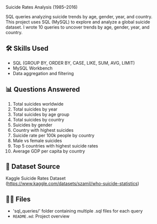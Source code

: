 Suicide Rates Analysis (1985–2016)

SQL queries analyzing suicide trends by age, gender, year, and country.
This project uses SQL (MySQL) to explore and analyze a global suicide dataset. I wrote 10 queries to uncover trends by age, gender, year, and country.

## 🛠 Skills Used
- SQL (GROUP BY, ORDER BY, CASE, LIKE, SUM, AVG, LIMIT)
- MySQL Workbench
- Data aggregation and filtering

## 📊 Questions Answered
1. Total suicides worldwide
2. Total suicides by year
3. Total suicides by age group
4. Total suicides by country
5. Suicides by gender
6. Country with highest suicides
7. Suicide rate per 100k people by country
8. Male vs female suicides
9. Top 5 countries with highest suicide rates
10. Average GDP per capita by country

## 🔗 Dataset Source
Kaggle Suicide Rates Dataset (https://www.kaggle.com/datasets/szamil/who-suicide-statistics)

## 👨‍💻 Files
- 'sql_queries/' folder containing multiple .sql files for each query
- `README.md`: Project overview
